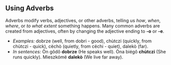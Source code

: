 ## Using Adverbs

Adverbs modify verbs, adjectives, or other adverbs, telling us _how_, _when_, _where_, or _to what extent_ something happens. Many common adverbs are created from adjectives, often by changing the adjective ending to __-o__ or __-e__.

*   _Examples:_ dobrze (well, from dobri - good), chùtczi (quickly, from chùtczi - quick), cëchò (quietly, from cëchi - quiet), dalekò (far).
*   _In sentences:_ Òn gôdô __dobrze__ (He speaks well). Òna biégô __chùtczi__ (She runs quickly). Mieszkómë __dalekò__ (We live far away).
